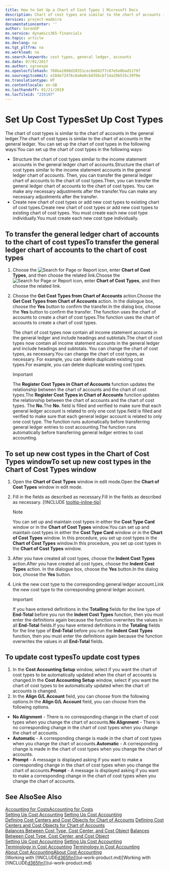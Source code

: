 ```yaml
---
title: How to Set Up a Chart of Cost Types | Microsoft Docs
description: Chart of cost types are similar to the chart of accounts in the general ledger.
services: project-madeira
documentationcenter: ''
author: SorenGP
ms.service: dynamics365-financials
ms.topic: article
ms.devlang: na
ms.tgt_pltfrm: na
ms.workload: na
ms.search.keywords: cost types, general ledger, accounts
ms.date: 07/01/2017
ms.author: sgroespe
ms.openlocfilehash: 768ba2898d20351cec0e602f7c87e5e0bad5179f
ms.sourcegitcommit: e10de72476c6a6e0cbd35bcb714a29b535c39f0e
ms.translationtype: HT
ms.contentlocale: en-GB
ms.lasthandoff: 01/21/2019
ms.locfileid: "235197"
---
```

# <a name="set-up-cost-types"></a><span data-ttu-id="ab1ef-103">Set Up Cost Types</span><span class="sxs-lookup"><span data-stu-id="ab1ef-103">Set Up Cost Types</span></span>
<span data-ttu-id="ab1ef-104">The chart of cost types is similar to the chart of accounts in the general ledger.</span><span class="sxs-lookup"><span data-stu-id="ab1ef-104">The chart of cost types is similar to the chart of accounts in the general ledger.</span></span> <span data-ttu-id="ab1ef-105">You can set up the chart of cost types in the following ways:</span><span class="sxs-lookup"><span data-stu-id="ab1ef-105">You can set up the chart of cost types in the following ways:</span></span>  

-   <span data-ttu-id="ab1ef-106">Structure the chart of cost types similar to the income statement accounts in the general ledger chart of accounts.</span><span class="sxs-lookup"><span data-stu-id="ab1ef-106">Structure the chart of cost types similar to the income statement accounts in the general ledger chart of accounts.</span></span> <span data-ttu-id="ab1ef-107">Then, you can transfer the general ledger chart of accounts to the chart of cost types.</span><span class="sxs-lookup"><span data-stu-id="ab1ef-107">Then, you can transfer the general ledger chart of accounts to the chart of cost types.</span></span> <span data-ttu-id="ab1ef-108">You can make any necessary adjustments after the transfer.</span><span class="sxs-lookup"><span data-stu-id="ab1ef-108">You can make any necessary adjustments after the transfer.</span></span>  
-   <span data-ttu-id="ab1ef-109">Create new chart of cost types or add new cost types to existing chart of cost types.</span><span class="sxs-lookup"><span data-stu-id="ab1ef-109">Create new chart of cost types or add new cost types to existing chart of cost types.</span></span> <span data-ttu-id="ab1ef-110">You must create each new cost type individually.</span><span class="sxs-lookup"><span data-stu-id="ab1ef-110">You must create each new cost type individually.</span></span>  

## <a name="to-transfer-the-general-ledger-chart-of-accounts-to-the-chart-of-cost-types"></a><span data-ttu-id="ab1ef-111">To transfer the general ledger chart of accounts to the chart of cost types</span><span class="sxs-lookup"><span data-stu-id="ab1ef-111">To transfer the general ledger chart of accounts to the chart of cost types</span></span>  
1.  <span data-ttu-id="ab1ef-112">Choose the ![Search for Page or Report](media/ui-search/search_small.png "Search for Page or Report icon") icon, enter **Chart of Cost Types**, and then choose the related link.</span><span class="sxs-lookup"><span data-stu-id="ab1ef-112">Choose the ![Search for Page or Report](media/ui-search/search_small.png "Search for Page or Report icon") icon, enter **Chart of Cost Types**, and then choose the related link.</span></span>  
2.  <span data-ttu-id="ab1ef-113">Choose the **Get Cost Types from Chart of Accounts** action.</span><span class="sxs-lookup"><span data-stu-id="ab1ef-113">Choose the **Get Cost Types from Chart of Accounts** action.</span></span> <span data-ttu-id="ab1ef-114">In the dialogue box, choose the **Yes** button to confirm the transfer.</span><span class="sxs-lookup"><span data-stu-id="ab1ef-114">In the dialog box, choose the **Yes** button to confirm the transfer.</span></span> <span data-ttu-id="ab1ef-115">The function uses the chart of accounts to create a chart of cost types.</span><span class="sxs-lookup"><span data-stu-id="ab1ef-115">The function uses the chart of accounts to create a chart of cost types.</span></span>  

    <span data-ttu-id="ab1ef-116">The chart of cost types now contain all income statement accounts in the general ledger and include headings and subtotals.</span><span class="sxs-lookup"><span data-stu-id="ab1ef-116">The chart of cost types now contain all income statement accounts in the general ledger and include headings and subtotals.</span></span> <span data-ttu-id="ab1ef-117">You can change the chart of cost types, as necessary.</span><span class="sxs-lookup"><span data-stu-id="ab1ef-117">You can change the chart of cost types, as necessary.</span></span> <span data-ttu-id="ab1ef-118">For example, you can delete duplicate existing cost types.</span><span class="sxs-lookup"><span data-stu-id="ab1ef-118">For example, you can delete duplicate existing cost types.</span></span>  

    > [!IMPORTANT]  
    >  <span data-ttu-id="ab1ef-119">The **Register Cost Types in Chart of Accounts** function updates the relationship between the chart of accounts and the chart of cost types.</span><span class="sxs-lookup"><span data-stu-id="ab1ef-119">The **Register Cost Types in Chart of Accounts** function updates the relationship between the chart of accounts and the chart of cost types.</span></span> <span data-ttu-id="ab1ef-120">The **No.**</span><span class="sxs-lookup"><span data-stu-id="ab1ef-120">The **No.**</span></span> <span data-ttu-id="ab1ef-121">field is filled and verified to make sure that each general ledger account is related to only one cost type.</span><span class="sxs-lookup"><span data-stu-id="ab1ef-121">field is filled and verified to make sure that each general ledger account is related to only one cost type.</span></span> <span data-ttu-id="ab1ef-122">The function runs automatically before transferring general ledger entries to cost accounting.</span><span class="sxs-lookup"><span data-stu-id="ab1ef-122">The function runs automatically before transferring general ledger entries to cost accounting.</span></span>  

## <a name="to-set-up-new-cost-types-in-the-chart-of-cost-types-window"></a><span data-ttu-id="ab1ef-123">To set up new cost types in the Chart of Cost Types window</span><span class="sxs-lookup"><span data-stu-id="ab1ef-123">To set up new cost types in the Chart of Cost Types window</span></span>  
1. <span data-ttu-id="ab1ef-124">Open the **Chart of Cost Types** window in edit mode.</span><span class="sxs-lookup"><span data-stu-id="ab1ef-124">Open the **Chart of Cost Types** window in edit mode.</span></span>  
2. <span data-ttu-id="ab1ef-125">Fill in the fields as described as necessary.</span><span class="sxs-lookup"><span data-stu-id="ab1ef-125">Fill in the fields as described as necessary.</span></span> [!INCLUDE [tooltip-inline-tip](includes/tooltip-inline-tip_md.md)]

   > [!NOTE]  
   >  <span data-ttu-id="ab1ef-126">You can set up and maintain cost types in either the **Cost Type Card** window or in the **Chart of Cost Types** window.</span><span class="sxs-lookup"><span data-stu-id="ab1ef-126">You can set up and maintain cost types in either the **Cost Type Card** window or in the **Chart of Cost Types** window.</span></span> <span data-ttu-id="ab1ef-127">In this procedure, you set up cost types in the **Chart of Cost Types** window.</span><span class="sxs-lookup"><span data-stu-id="ab1ef-127">In this procedure, you set up cost types in the **Chart of Cost Types** window.</span></span>

3. <span data-ttu-id="ab1ef-128">After you have created all cost types, choose the **Indent Cost Types** action.</span><span class="sxs-lookup"><span data-stu-id="ab1ef-128">After you have created all cost types, choose the **Indent Cost Types** action.</span></span> <span data-ttu-id="ab1ef-129">In the dialogue box, choose the **Yes** button.</span><span class="sxs-lookup"><span data-stu-id="ab1ef-129">In the dialog box, choose the **Yes** button.</span></span>  
4. <span data-ttu-id="ab1ef-130">Link the new cost type to the corresponding general ledger account.</span><span class="sxs-lookup"><span data-stu-id="ab1ef-130">Link the new cost type to the corresponding general ledger account.</span></span>  

   > [!IMPORTANT]  
   >  <span data-ttu-id="ab1ef-131">If you have entered definitions in the **Totalling** fields for the line type of **End-Total** before you run the **Indent Cost Types** function, then you must enter the definitions again because the function overwrites the values in all **End-Total** fields.</span><span class="sxs-lookup"><span data-stu-id="ab1ef-131">If you have entered definitions in the **Totaling** fields for the line type of **End-Total** before you run the **Indent Cost Types** function, then you must enter the definitions again because the function overwrites the values in all **End-Total** fields.</span></span>  

## <a name="to-update-cost-types"></a><span data-ttu-id="ab1ef-132">To update cost types</span><span class="sxs-lookup"><span data-stu-id="ab1ef-132">To update cost types</span></span>  
1.  <span data-ttu-id="ab1ef-133">In the **Cost Accounting Setup** window, select if you want the chart of cost types to be automatically updated when the chart of accounts is changed.</span><span class="sxs-lookup"><span data-stu-id="ab1ef-133">In the **Cost Accounting Setup** window, select if you want the chart of cost types to be automatically updated when the chart of accounts is changed.</span></span>  
2.  <span data-ttu-id="ab1ef-134">In the **Align G/L Account** field, you can choose from the following options.</span><span class="sxs-lookup"><span data-stu-id="ab1ef-134">In the **Align G/L Account** field, you can choose from the following options.</span></span>  

- <span data-ttu-id="ab1ef-135">**No Alignment** - There is no corresponding change in the chart of cost types when you change the chart of accounts.</span><span class="sxs-lookup"><span data-stu-id="ab1ef-135">**No Alignment** - There is no corresponding change in the chart of cost types when you change the chart of accounts.</span></span>  
- <span data-ttu-id="ab1ef-136">**Automatic** - A corresponding change is made in the chart of cost types when you change the chart of accounts.</span><span class="sxs-lookup"><span data-stu-id="ab1ef-136">**Automatic** - A corresponding change is made in the chart of cost types when you change the chart of accounts.</span></span>  
- <span data-ttu-id="ab1ef-137">**Prompt** - A message is displayed asking if you want to make a corresponding change in the chart of cost types when you change the chart of accounts.</span><span class="sxs-lookup"><span data-stu-id="ab1ef-137">**Prompt** - A message is displayed asking if you want to make a corresponding change in the chart of cost types when you change the chart of accounts.</span></span>  

## <a name="see-also"></a><span data-ttu-id="ab1ef-138">See Also</span><span class="sxs-lookup"><span data-stu-id="ab1ef-138">See Also</span></span>  
[<span data-ttu-id="ab1ef-139">Accounting for Costs</span><span class="sxs-lookup"><span data-stu-id="ab1ef-139">Accounting for Costs</span></span>](finance-manage-cost-accounting.md)  
<span data-ttu-id="ab1ef-140">[Setting Up Cost Accounting](finance-set-up-cost-accounting.md) </span><span class="sxs-lookup"><span data-stu-id="ab1ef-140">[Setting Up Cost Accounting](finance-set-up-cost-accounting.md) </span></span>  
<span data-ttu-id="ab1ef-141">[Defining Cost Centers and Cost Objects for Chart of Accounts](finance-defining-cost-centers-and-cost-objects-for-chart-of-accounts.md) </span><span class="sxs-lookup"><span data-stu-id="ab1ef-141">[Defining Cost Centers and Cost Objects for Chart of Accounts](finance-defining-cost-centers-and-cost-objects-for-chart-of-accounts.md) </span></span>  
<span data-ttu-id="ab1ef-142">[Balances Between Cost Type, Cost Center, and Cost Object](finance-balances-between-cost-type-cost-center-and-cost-object.md) </span><span class="sxs-lookup"><span data-stu-id="ab1ef-142">[Balances Between Cost Type, Cost Center, and Cost Object](finance-balances-between-cost-type-cost-center-and-cost-object.md) </span></span>  
<span data-ttu-id="ab1ef-143">[Setting Up Cost Accounting](finance-set-up-cost-accounting.md) </span><span class="sxs-lookup"><span data-stu-id="ab1ef-143">[Setting Up Cost Accounting](finance-set-up-cost-accounting.md) </span></span>  
<span data-ttu-id="ab1ef-144">[Terminology in Cost Accounting](finance-terminology-in-cost-accounting.md) </span><span class="sxs-lookup"><span data-stu-id="ab1ef-144">[Terminology in Cost Accounting](finance-terminology-in-cost-accounting.md) </span></span>  
[<span data-ttu-id="ab1ef-145">About Cost Accounting</span><span class="sxs-lookup"><span data-stu-id="ab1ef-145">About Cost Accounting</span></span>](finance-about-cost-accounting.md)  
<span data-ttu-id="ab1ef-146">[Working with [!INCLUDE[d365fin](includes/d365fin_md.md)]](ui-work-product.md)</span><span class="sxs-lookup"><span data-stu-id="ab1ef-146">[Working with [!INCLUDE[d365fin](includes/d365fin_md.md)]](ui-work-product.md)</span></span>
